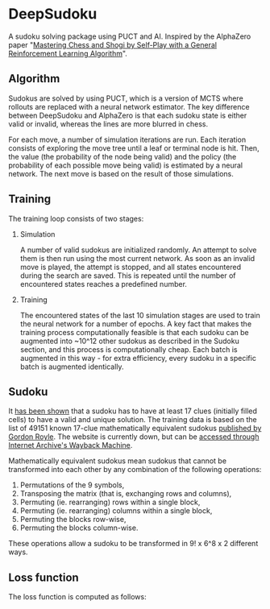 <script type="text/javascript" src="http://cdn.mathjax.org/mathjax/latest/MathJax.js?config=default"></script>
# DeepSudoku
A sudoku solving package using PUCT and AI. Inspired by the AlphaZero paper
"[Mastering Chess and Shogi by Self-Play with a General Reinforcement Learning Algorithm](https://arxiv.org/abs/1712.01815)".

## Algorithm
Sudokus are solved by using PUCT, which is a version of MCTS where rollouts are replaced with a 
neural network estimator. The key difference between DeepSudoku and AlphaZero is that each sudoku state
is either valid or invalid, whereas the lines are more blurred in chess.

For each move, a number of simulation iterations are run. Each iteration consists of exploring the move tree until a 
leaf or terminal node is hit. Then, the value (the probability of the node being valid) and the policy 
(the probability of each possible move being valid) is estimated by a neural network. The next move is based on
the result of those simulations.

## Training
The training loop consists of two stages:
1. Simulation

    A number of valid sudokus are initialized randomly. An attempt to solve them is then run using the most
    current network. As soon as an invalid move is played, the attempt is stopped, and all states encountered 
    during the search are saved. This is repeated until the number of encountered states reaches a predefined 
    number.
2. Training

    The encountered states of the last 10 simulation stages are used to train the neural network for a number
    of epochs. A key fact that makes the training process computationally feasible is that each sudoku can be
    augmented into ~10^12 other sudokus as described in the Sudoku section, and this process is computationally
    cheap. Each batch is augmented in this way - for extra efficiency, every sudoku in a specific batch is
    augmented identically.

## Sudoku
It [has been shown](arxiv.org/abs/1201.0749) that a sudoku has to have at least 17 clues (initially filled cells) to have a valid and unique 
solution. The training data is based on the list of 49151 known 17-clue mathematically equivalent sudokus [published
by Gordon Royle](http://mapleta.maths.uwa.edu.au/~gordon/sudokumin.php). The website is currently down, but can be 
[accessed through Internet Archive's Wayback Machine](https://web.archive.org/web/20120722180233/http://mapleta.maths.uwa.edu.au/~gordon/sudokumin.php).
    
Mathematically equivalent sudokus mean sudokus that cannot be transformed into each other by any combination
of the following operations:
1. Permutations of the 9 symbols, 
2. Transposing the matrix (that is, exchanging rows and columns),
3. Permuting (ie. rearranging) rows within a single block, 
4. Permuting (ie. rearranging) columns within a single block, 
5. Permuting the blocks row-wise, 
6. Permuting the blocks column-wise. 

These operations allow a sudoku to be transformed in 9! x 6^8 x 2 different ways.

## Loss function
The loss function is computed as follows:
